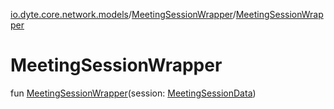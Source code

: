 [io.dyte.core.network.models](../index.md)/[MeetingSessionWrapper](index.md)/[MeetingSessionWrapper](-meeting-session-wrapper.md)

# MeetingSessionWrapper


fun [MeetingSessionWrapper](-meeting-session-wrapper.md)(session: [MeetingSessionData](../-meeting-session-data/index.md))
